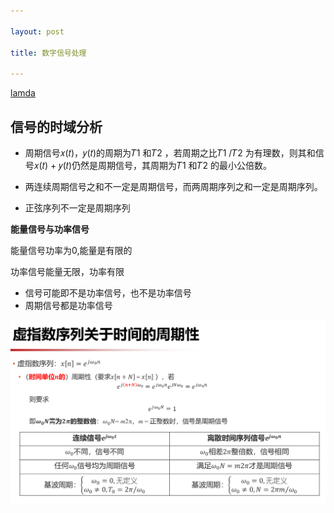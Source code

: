 ```yaml
---

layout: post 

title: 数字信号处理

---
```

[lamda](https://www.lamda.nju.edu.cn/yehj/dsp2021/?AspxAutoDetectCookieSupport=1)

## 信号的时域分析

- 周期信号𝑥(𝑡)，𝑦(𝑡)的周期为𝑇1 和𝑇2 ，若周期之比𝑇1 /𝑇2 为有理数，则其和信号𝑥(𝑡) + 𝑦(𝑡)仍然是周期信号，其周期为𝑇1 和𝑇2 的最小公倍数。

- 两连续周期信号之和不一定是周期信号，而两周期序列之和一定是周期序列。
- 正弦序列不一定是周期序列

**能量信号与功率信号**

能量信号功率为0,能量是有限的

功率信号能量无限，功率有限

- 信号可能即不是功率信号，也不是功率信号
- 周期信号都是功率信号

![image-20240912115108660](../assets/image-20240912115108660.png)
